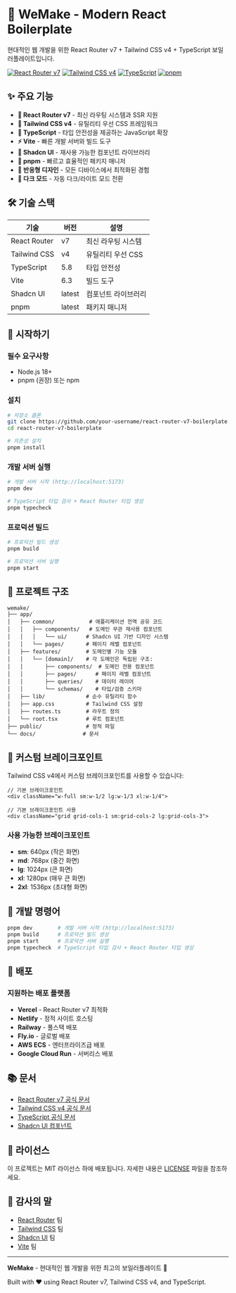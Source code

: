 # 🚀 WeMake - Modern React Boilerplate

현대적인 웹 개발을 위한 React Router v7 + Tailwind CSS v4 + TypeScript 보일러플레이트입니다.

[![React Router v7](https://img.shields.io/badge/React%20Router-v7-blue.svg)](https://reactrouter.com/)
[![Tailwind CSS v4](https://img.shields.io/badge/Tailwind%20CSS-v4-38B2AC.svg)](https://tailwindcss.com/)
[![TypeScript](https://img.shields.io/badge/TypeScript-5.8-blue.svg)](https://www.typescriptlang.org/)
[![pnpm](https://img.shields.io/badge/pnpm-Fast-orange.svg)](https://pnpm.io/)

## ✨ 주요 기능

- **🚀 React Router v7** - 최신 라우팅 시스템과 SSR 지원
- **🎨 Tailwind CSS v4** - 유틸리티 우선 CSS 프레임워크
- **🔷 TypeScript** - 타입 안전성을 제공하는 JavaScript 확장
- **⚡ Vite** - 빠른 개발 서버와 빌드 도구
- **🎯 Shadcn UI** - 재사용 가능한 컴포넌트 라이브러리
- **🔧 pnpm** - 빠르고 효율적인 패키지 매니저
- **📱 반응형 디자인** - 모든 디바이스에서 최적화된 경험
- **🌙 다크 모드** - 자동 다크/라이트 모드 전환

## 🛠️ 기술 스택

| 기술         | 버전   | 설명                |
| ------------ | ------ | ------------------- |
| React Router | v7     | 최신 라우팅 시스템  |
| Tailwind CSS | v4     | 유틸리티 우선 CSS   |
| TypeScript   | 5.8    | 타입 안전성         |
| Vite         | 6.3    | 빌드 도구           |
| Shadcn UI    | latest | 컴포넌트 라이브러리 |
| pnpm         | latest | 패키지 매니저       |

## 🚀 시작하기

### 필수 요구사항

- Node.js 18+
- pnpm (권장) 또는 npm

### 설치

```bash
# 저장소 클론
git clone https://github.com/your-username/react-router-v7-boilerplate.git
cd react-router-v7-boilerplate

# 의존성 설치
pnpm install
```

### 개발 서버 실행

```bash
# 개발 서버 시작 (http://localhost:5173)
pnpm dev

# TypeScript 타입 검사 + React Router 타입 생성
pnpm typecheck
```

### 프로덕션 빌드

```bash
# 프로덕션 빌드 생성
pnpm build

# 프로덕션 서버 실행
pnpm start
```

## 📁 프로젝트 구조

```
wemake/
├── app/
│   ├── common/           # 애플리케이션 전역 공유 코드
│   │   ├── components/   # 도메인 무관 재사용 컴포넌트
│   │   │   └── ui/      # Shadcn UI 기반 디자인 시스템
│   │   └── pages/       # 페이지 레벨 컴포넌트
│   ├── features/        # 도메인별 기능 모듈
│   │   └── [domain]/    # 각 도메인은 독립된 구조:
│   │       ├── components/  # 도메인 전용 컴포넌트
│   │       ├── pages/      # 페이지 레벨 컴포넌트
│   │       ├── queries/    # 데이터 레이어
│   │       └── schemas/    # 타입/검증 스키마
│   ├── lib/             # 순수 유틸리티 함수
│   ├── app.css          # Tailwind CSS 설정
│   ├── routes.ts        # 라우트 정의
│   └── root.tsx         # 루트 컴포넌트
├── public/              # 정적 파일
└── docs/               # 문서
```

## 🎨 커스텀 브레이크포인트

Tailwind CSS v4에서 커스텀 브레이크포인트를 사용할 수 있습니다:

```tsx
// 기본 브레이크포인트
<div className="w-full sm:w-1/2 lg:w-1/3 xl:w-1/4">

// 기본 브레이크포인트 사용
<div className="grid grid-cols-1 sm:grid-cols-2 lg:grid-cols-3">
```

### 사용 가능한 브레이크포인트

- **sm**: 640px (작은 화면)
- **md**: 768px (중간 화면)
- **lg**: 1024px (큰 화면)
- **xl**: 1280px (매우 큰 화면)
- **2xl**: 1536px (초대형 화면)

## 🔧 개발 명령어

```bash
pnpm dev        # 개발 서버 시작 (http://localhost:5173)
pnpm build      # 프로덕션 빌드 생성
pnpm start      # 프로덕션 서버 실행
pnpm typecheck  # TypeScript 타입 검사 + React Router 타입 생성
```

## 🚀 배포

### 지원하는 배포 플랫폼

- **Vercel** - React Router v7 최적화
- **Netlify** - 정적 사이트 호스팅
- **Railway** - 풀스택 배포
- **Fly.io** - 글로벌 배포
- **AWS ECS** - 엔터프라이즈급 배포
- **Google Cloud Run** - 서버리스 배포

## 📚 문서

- [React Router v7 공식 문서](https://reactrouter.com/)
- [Tailwind CSS v4 공식 문서](https://tailwindcss.com/docs)
- [TypeScript 공식 문서](https://www.typescriptlang.org/docs/)
- [Shadcn UI 컴포넌트](https://ui.shadcn.com/)

## 📄 라이선스

이 프로젝트는 MIT 라이선스 하에 배포됩니다. 자세한 내용은 [LICENSE](LICENSE) 파일을 참조하세요.

## 🙏 감사의 말

- [React Router](https://reactrouter.com/) 팀
- [Tailwind CSS](https://tailwindcss.com/) 팀
- [Shadcn UI](https://ui.shadcn.com/) 팀
- [Vite](https://vitejs.dev/) 팀

---

**WeMake** - 현대적인 웹 개발을 위한 최고의 보일러플레이트 🚀

Built with ❤️ using React Router v7, Tailwind CSS v4, and TypeScript.
